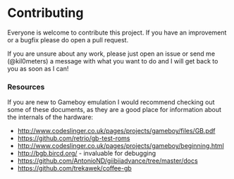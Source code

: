 # Contributing

Everyone is welcome to contribute this project. If you have an improvement or a bugfix please do open a pull request. 

If you are unsure about any work, please just open an issue or send me (@kil0meters) a message with what you want to 
do and I will get back to you as soon as I can!

### Resources

If you are new to Gameboy emulation I would recommend checking out some of these documents, as they are a good place
for information about the internals of the hardware:

* <http://www.codeslinger.co.uk/pages/projects/gameboy/files/GB.pdf>
* <https://github.com/retrio/gb-test-roms>
* <http://www.codeslinger.co.uk/pages/projects/gameboy/beginning.html>
* <http://bgb.bircd.org/> - invaluable for debugging
* <https://github.com/AntonioND/giibiiadvance/tree/master/docs>
* <https://github.com/trekawek/coffee-gb>
